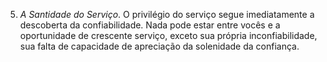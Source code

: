 5. *A Santidade do Serviço*. O privilégio do serviço segue imediatamente a descoberta da confiabilidade. Nada pode estar entre vocês e a oportunidade de crescente serviço, exceto sua própria inconfiabilidade, sua falta de capacidade de apreciação da solenidade da confiança.